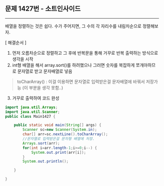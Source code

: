 ## 문제 1427번 - 소트인사이드
---------------
배열을 정렬하는 것은 쉽다. 수가 주어지면, 그 수의 각 자리수를 내림차순으로 정렬해보자.

[ 해결순서 ]
1. 먼저 오름차순으로 정렬하고 그 후에 반복문을 통해 거꾸로 반복 출력하는 방식으로 생각을 시작
2. int형 배열을 해서 array.sort()를 하려했으나 그러면 숫자를 복잡하게 쪼개야하므로 문자열로 받고 문자배열로 넣음
>toCharArray() : 이걸 이용하면 문자열로 입력받은걸 문자배열에 바꿔서 저장가능 (이 부분을 생각 못함..)
3. 거꾸로 출력하여 코드 완성
```java
import java.util.Arrays;
import java.util.Scanner;
public class Main1427 {

	public static void main(String[] args) {
		Scanner sc=new Scanner(System.in);
		char[] arr=sc.nextLine().toCharArray(); 
		//문자열로 입력받은걸 문자형 배열에 저장.
		Arrays.sort(arr);
		for(int i=arr.length-1;i>=0;i--) {
			System.out.print(arr[i]);
		}
		System.out.println();

	}

}
```
